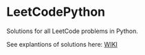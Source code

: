 # LeetCodePython
Solutions for all LeetCode problems in Python.

See explantions of solutions here: [WIKI](https://github.com/Dizzydoze/LeetCodePython/wiki)
